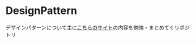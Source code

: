 # DesignPattern

デザインパターンについて主に[こちらのサイト](https://refactoring.guru/ja/design-patterns)の内容を勉強・まとめてくリポジトリ
